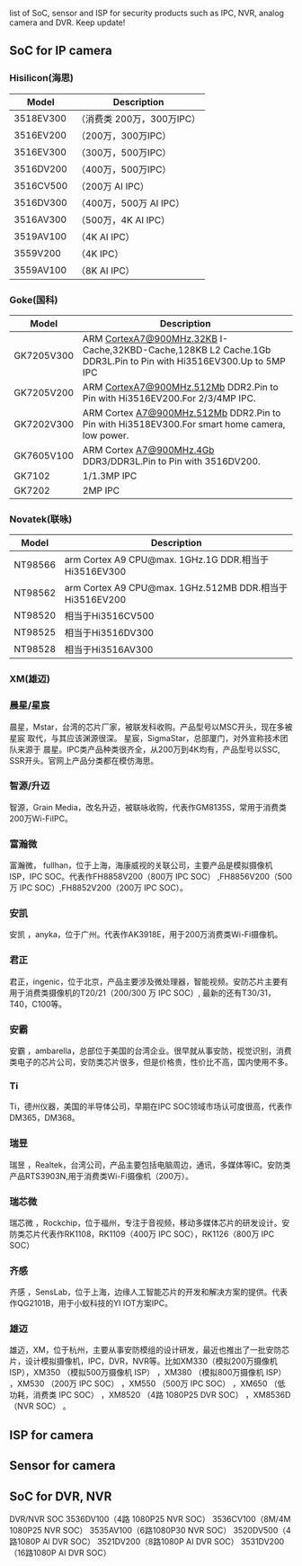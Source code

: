 list of SoC, sensor and ISP for security products such as IPC, NVR, analog camera and DVR. Keep update!

## SoC for IP camera

### Hisilicon(海思)

| Model | Description |
| --- | --- |
|3518EV300|（消费类 200万，300万IPC）|
|3516EV200|（200万，300万IPC）|
|3516EV300|（300万，500万IPC）|
|3516DV200|（400万，500万IPC）|
|3516CV500|（200万 AI IPC）|
|3516DV300|（400万，500万 AI IPC）|
|3516AV300|（500万，4K AI IPC）|
|3519AV100|（4K AI IPC）|
|3559V200|（4K IPC）|
|3559AV100|（8K AI IPC）|

### Goke(国科)

| Model | Description |
| --- | --- |
| GK7205V300 | ARM CortexA7@900MHz.32KB I-Cache,32KBD-Cache,128KB L2 Cache.1Gb DDR3L.Pin to Pin with Hi3516EV300.Up to 5MP IPC |
| GK7205V200 | ARM CortexA7@900MHz.512Mb DDR2.Pin to Pin with Hi3516EV200.For 2/3/4MP IPC. | 
| GK7202V300 | ARM Cortex A7@900MHz.512Mb DDR2.Pin to Pin with Hi3518EV300.For smart home camera, low power. |
| GK7605V100 | ARM Cortex A7@900MHz.4Gb DDR3/DDR3L.Pin to Pin with 3516DV200. |
| GK7102 | 1/1.3MP IPC |
| GK7202 | 2MP IPC |

### Novatek(联咏)

| Model | Description |
| --- | --- |
| NT98566 | arm Cortex A9 CPU@max. 1GHz.1G DDR.相当于Hi3516EV300 |
| NT98562 | arm Cortex A9 CPU@max. 1GHz.512MB DDR.相当于Hi3516EV200 |
| NT98520 | 相当于Hi3516CV500 |
| NT98525 | 相当于Hi3516DV300 |
| NT98528 | 相当于Hi3516AV300 |

### XM(雄迈)



### 晨星/星宸
晨星，Mstar，台湾的芯片厂家，被联发科收购。产品型号以MSC开头，现在多被星宸 取代，与其应该渊源很深。
星宸，SigmaStar，总部厦门，对外宣称技术团队来源于 晨星。IPC类产品种类很齐全，从200万到4K均有，产品型号以SSC, SSR开头。官网上产品分类都在模仿海思。

### 智源/升迈
智源，Grain Media，改名升迈，被联咏收购，代表作GM8135S，常用于消费类200万Wi-FiIPC。

### 富瀚微
富瀚微， fullhan，位于上海，海康威视的关联公司，主要产品是模拟摄像机ISP，IPC SOC。代表作FH8858V200（800万 IPC SOC） ,FH8856V200（500万 IPC SOC）,FH8852V200（200万 IPC SOC）。

### 安凯
安凯 ，anyka，位于广州。代表作AK3918E，用于200万消费类Wi-Fi摄像机。

### 君正
君正，ingenic，位于北京，产品主要涉及微处理器，智能视频。安防芯片主要有用于消费类摄像机的T20/21（200/300 万 IPC SOC）, 最新的还有T30/31，T40，C100等。

### 安霸
安霸 ，ambarella，总部位于美国的台湾企业。很早就从事安防，视觉识别，消费类电子的芯片公司，安防类芯片很多，但是价格贵，性价比不高，国内使用不多。

### Ti
Ti，德州仪器，美国的半导体公司，早期在IPC SOC领域市场认可度很高，代表作DM365，DM368。

### 瑞昱
瑞昱 ，Realtek，台湾公司，产品主要包括电脑周边，通讯，多媒体等IC。安防类产品RTS3903N,用于消费类Wi-Fi摄像机（200万）。

### 瑞芯微
瑞芯微 ，Rockchip，位于福州，专注于音视频，移动多媒体芯片的研发设计。安防类芯片代表作RK1108，RK1109（400万 IPC SOC），RK1126（800万 IPC SOC）

### 齐感
齐感 ，SensLab，位于上海，边缘人工智能芯片的开发和解决方案的提供。代表作QG2101B，用于小蚁科技的YI IOT方案IPC。

### 雄迈
雄迈，XM，位于杭州，主要从事安防模组的设计研发，最近也推出了一批安防芯片，设计模拟摄像机，IPC，DVR，NVR等。比如XM330（模拟200万摄像机 ISP），XM350 （模拟500万摄像机 ISP） ，XM380 （模拟800万摄像机 ISP） ，XM530 （200万 IPC SOC） ，XM550 （500万 IPC SOC） ，XM650 （低功耗，消费类 IPC SOC） ，XM8520 （4路 1080P25 DVR SOC） ，XM8536D （NVR SOC） 。

## ISP for camera


## Sensor for camera


## SoC for DVR, NVR
DVR/NVR SOC
3536DV100（4路 1080P25 NVR SOC）
3536CV100（8M/4M 1080P25 NVR SOC）
3535AV100（6路1080P30 NVR SOC）
3520DV500（4路1080P AI DVR SOC）
3521DV200（8路1080P AI DVR SOC）
3531DV200（16路1080P AI DVR SOC）